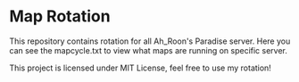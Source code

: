 # Map Rotation
This repository contains rotation for all Ah_Roon's Paradise server.
Here you can see the mapcycle.txt to view what maps are running on specific server.

This project is licensed under MIT License, feel free to use my rotation!
